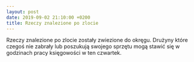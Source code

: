 ```yaml
---
layout: post
date: 2019-09-02 21:10:00 +0200
title: Rzeczy znalezione po zlocie
---
```

Rzeczy znalezione po zlocie zostały zwiezione do okręgu.
Drużyny które czegoś nie zabrały lub poszukują swojego
sprzętu mogą stawić się w godzinach pracy księgowości 
w ten czwartek.